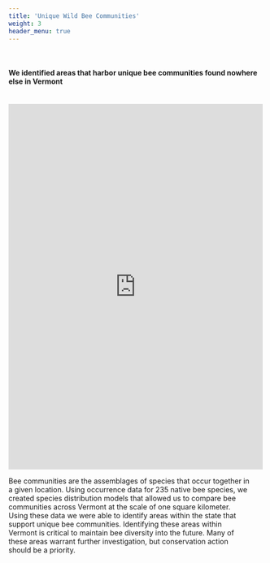 ```yaml
---
title: 'Unique Wild Bee Communities'
weight: 3
header_menu: true
---
```

<br>
<div class="lead"><h4>
We identified areas that harbor unique bee communities found nowhere else in Vermont
</h4>
</div>

<br>

<div class="row">

<div class="col-lg-7 h_iframe">
<iframe style="height:720px;max-width:710px;min-width:500px;" src="https://vtatlasoflife.org/SOBees_2022/Uniq_Comm_Leaflet.html" frameBorder="0" allowtransparency="true">
</iframe>
</div>

<!-- onload='javascript:(function(o){o.style.height=o.contentWindow.document.body.scrollHeight+"px";}(this));' -->

<div class="col-lg-5">
<p style="padding-right:30px">
Bee communities are the assemblages of species that occur together in a given location. Using occurrence data for 235 native bee species, we created species distribution models that allowed us to compare bee communities across Vermont at the scale of one square kilometer. Using these data we were able to identify areas within the state that support unique bee communities. Identifying these areas within Vermont is critical to maintain bee diversity into the future. Many of these areas warrant further investigation, but conservation action should be a priority.
</p>
</div>

</div>
